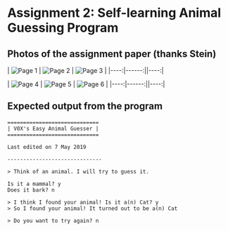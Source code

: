 # Assignment 2: Self-learning Animal Guessing Program

## Photos of the assignment paper (thanks Stein)

| ![Page 1](https://github.com/V0XNIHILI/AE1205-Python/blob/master/assignments/1/photos/assignment-2-1.jpeg) | ![Page 2](https://github.com/V0XNIHILI/AE1205-Python/blob/master/assignments/1/photos/assignment-2-2.jpeg) | ![Page 3](https://github.com/V0XNIHILI/AE1205-Python/blob/master/assignments/1/photos/assignment-2-3.jpeg) |
|----:|------:||----:|

| ![Page 4](https://github.com/V0XNIHILI/AE1205-Python/blob/master/assignments/1/photos/assignment-2-4.jpeg) | ![Page 5](https://github.com/V0XNIHILI/AE1205-Python/blob/master/assignments/1/photos/assignment-2-5.jpeg) | ![Page 6](https://github.com/V0XNIHILI/AE1205-Python/blob/master/assignments/1/photos/assignment-2-6.jpeg) |
|----:|------:||----:|

## Expected output from the program

```
=============================
| V0X's Easy Animal Guesser |
=============================

Last edited on 7 May 2019

------------------------------

> Think of an animal. I will try to guess it.

Is it a mammal? y
Does it bark? n

> I think I found your animal! Is it a(n) Cat? y
> So I found your animal! It turned out to be a(n) Cat

> Do you want to try again? n
```